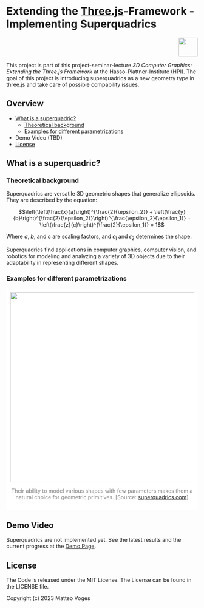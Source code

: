 # Extending the [Three.js](https://threejs.org/)-Framework - Implementing Superquadrics

<!-- hpi logo -->
[<div style="text-align: right"><img src="https://upload.wikimedia.org/wikipedia/commons/a/a9/HPI_logo.svg" height="50em"/></div>](https://www.hpi.de)

This project is part of this project-seminar-lecture _3D Computer Graphics: Extending the Three.js Framework_ at the Hasso-Plattner-Institute (HPI). The goal of this project is introducing superquadrics as a new geometry type in three.js and take care of possible compability issues. 

## Overview

* [What is a superquadric?](#what-is-a-superquadric)
    * [Theoretical background](#theoretical-background)
    * [Examples for different parametrizations](#examples-for-different-parametrizations)
* Demo Video (TBD)
* [License](#license)

## What is a superquadric?

### Theoretical background

Superquadrics are versatile 3D geometric shapes that generalize ellipsoids. They are described by the equation:

$$\left(\left(\frac{x}{a}\right)^{\frac{2}{\epsilon_2}} + \left(\frac{y}{b}\right)^{\frac{2}{\epsilon_2}}\right)^{\frac{\epsilon_2}{\epsilon_1}} + \left(\frac{z}{c}\right)^{\frac{2}{\epsilon_1}} = 1$$

Where $a,$ $b,$ and $c$ are scaling factors, and $\epsilon_1$ and $\epsilon_2$ determines the shape.

Superquadrics find applications in computer graphics, computer vision, and robotics for modeling and analyzing a variety of 3D objects due to their adaptability in representing different shapes.

### Examples for different parametrizations
<div style="padding: 10px; text-align: center; background-color: white; color: gray">
<img src="https://superquadrics.com/data/superquadrics_all.png" width="500px" heigth="500px">

Their ability to model various shapes with few parameters makes them a natural choice for geometric primitives. [Source: <a href=https://superquadrics.com/ >superquadrics.com</a>]
</div>

## Demo Video

Superquadrics are not implemented yet. See the latest results and the current progress at the [Demo Page](https://matteovoges.github.io/extending-three.js/).

## License

The Code is released under the MIT License. The License can be found in the LICENSE file.

Copyright (c) 2023 Matteo Voges

